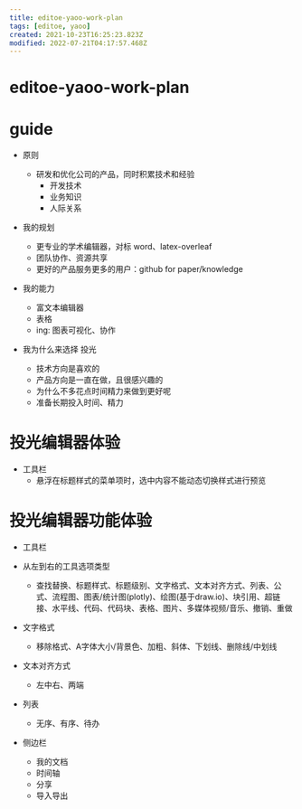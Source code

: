 ```yaml
---
title: editoe-yaoo-work-plan
tags: [editoe, yaoo]
created: 2021-10-23T16:25:23.823Z
modified: 2022-07-21T04:17:57.468Z
---
```


# editoe-yaoo-work-plan

# guide

- 原则
  - 研发和优化公司的产品，同时积累技术和经验
    - 开发技术
    - 业务知识
    - 人际关系

- 我的规划
  - 更专业的学术编辑器，对标 word、latex-overleaf
  - 团队协作、资源共享
  - 更好的产品服务更多的用户：github for paper/knowledge

- 我的能力
  - 富文本编辑器
  - 表格
  - ing: 图表可视化、协作

- 我为什么来选择 投光
  - 技术方向是喜欢的
  - 产品方向是一直在做，且很感兴趣的
  - 为什么不多花点时间精力来做到更好呢
  - 准备长期投入时间、精力
# 投光编辑器体验
- 工具栏
  - 悬浮在标题样式的菜单项时，选中内容不能动态切换样式进行预览
# 投光编辑器功能体验
- 工具栏
- 从左到右的工具选项类型
  - 查找替换、标题样式、标题级别、文字格式、文本对齐方式、列表、公式、流程图、图表/统计图(plotly)、绘图(基于draw.io)、块引用、超链接、水平线、代码、代码块、表格、图片、多媒体视频/音乐、撤销、重做
- 文字格式
  - 移除格式、A字体大小/背景色、加粗、斜体、下划线、删除线/中划线
- 文本对齐方式
  - 左中右、两端
- 列表
  - 无序、有序、待办

- 侧边栏
  - 我的文档
  - 时间轴
  - 分享
  - 导入导出
